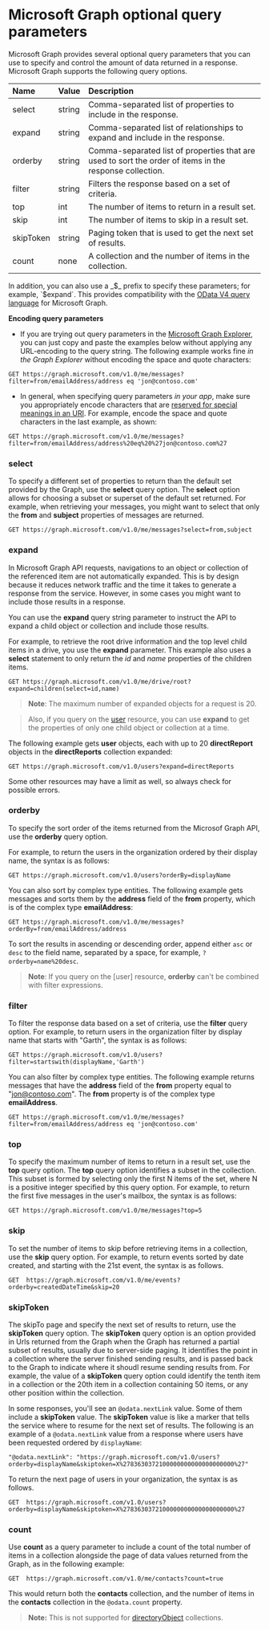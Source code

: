 # Microsoft Graph optional query parameters
Microsoft Graph provides several optional query parameters that you can use to specify and control the amount of data returned in a response. Microsoft Graph supports the following query options. 

|Name|Value|Description|
|:---------------|:--------|:-------|
|select|string|Comma-separated list of properties to include in the response.|
|expand|string|Comma-separated list of relationships to expand and include in the response.  |
|orderby|string|Comma-separated list of properties that are used to sort the order of items in the response collection.|
|filter|string|Filters the response based on a set of criteria.|
|top|int|The number of items to return in a result set.|
|skip|int|The number of items to skip in a result set.|
|skipToken|string|Paging token that is used to get the next set of results.|
|count|none|A collection and the number of items in the collection.|

In addition, you can also use a _$_ prefix to specify these parameters; for example, `$expand`.  This provides compatibility with the [OData V4 query language](http://docs.oasis-open.org/odata/odata/v4.0/errata03/os/complete/part2-url-conventions/odata-v4.0-errata03-os-part2-url-conventions-complete.html#_Toc453752356) for Microsoft Graph.

**Encoding query parameters**

- If you are trying out query parameters in the [Microsoft Graph Explorer](https://graph.microsoft.io/en-us/graph-explorer#), you can just copy and paste the examples below without applying 
any URL-encoding to the query string. The following example works fine _in the Graph Explorer_ without encoding the space and quote characters:
```http
GET https://graph.microsoft.com/v1.0/me/messages?filter=from/emailAddress/address eq 'jon@contoso.com'
``` 
- In general, when specifying query parameters _in your app_, make sure you appropriately encode characters that are [reserved for special meanings in an URI](https://tools.ietf.org/html/rfc3986#section-2.2).
For example, encode the space and quote characters in the last example, as shown:
```http
GET https://graph.microsoft.com/v1.0/me/messages?filter=from/emailAddress/address%20eq%20%27jon@contoso.com%27
```

### select
To specify a different set of properties to return than the default set provided by the Graph, use the **select** query option.
The **select** option allows for choosing a subset or superset of the default set returned.
For example, when retrieving your messages, you might want to select that only the **from** and **subject** properties of messages are returned.

```http
GET https://graph.microsoft.com/v1.0/me/messages?select=from,subject
```

<!--For example, when retrieving the children of an item on a drive, you want to select that only the **name** and **size** properties of items are returned.

```http
GET https://graph.microsoft.com/v1.0/me/drive/root/children?select=name,size
```

By submitting the request with the `select=name,size` query string, the objects
in the response will only have those property values included. 


```json
{
  "value": [
    {
      "id": "13140a9sd9aba",
      "name": "Documents",
      "size": 1024
    },
    {
      "id": "123901909124a",
      "name": "Pictures",
      "size": 1012010210
    }
  ]
}
```--> 

### expand

In Microsoft Graph API requests, navigations to an object or collection of the referenced item are not automatically expanded.
This is by design because it reduces network traffic and the time it takes to generate a response from the service.
However, in some cases you might want to include those results in a response.

You can use the **expand** query string parameter to instruct the API to expand a child object or collection and include those results.

For example, to retrieve the root drive information and the top level child items in a drive, you use the **expand** parameter.
This example also uses a **select** statement to only return the _id_ and _name_ properties of the children items.

```http
GET https://graph.microsoft.com/v1.0/me/drive/root?expand=children(select=id,name)
```

>  **Note**: The maximum number of expanded objects for a request is 20. 

> Also, if you query on the [user](http://graph.microsoft.io/en-us/docs/api-reference/v1.0/resources/user) resource, you can use **expand** to get the properties of only one child object 
or collection at a time. 

The following example gets **user** objects, each with up to 20 **directReport** objects in the **directReports** collection expanded:
```http
GET https://graph.microsoft.com/v1.0/users?expand=directReports
```
Some other resources may have a limit as well, so always check for possible errors.


<!---The following shows a sample result that is returned in the response body.-->


### orderby

To specify the sort order of the items returned from the Microsof Graph API, use the **orderby** query option. 

For example, to return the users in the organization ordered by their display name, the syntax is as follows:

```http
GET https://graph.microsoft.com/v1.0/users?orderBy=displayName
``` 

You can also sort by complex type entities. The following example gets messages and sorts them by the **address** field of the **from** property, which is of the complex type **emailAddress**:

```http
GET https://graph.microsoft.com/v1.0/me/messages?orderBy=from/emailAddress/address
``` 

To sort the results in ascending or descending order, append either `asc` or `desc` to the field name, separated by a space, for example,
`?orderby=name%20desc`.

 >  **Note**: If you query on the [user] resource, **orderby** can't be combined with filter expressions.

### filter
To filter the response data based on a set of criteria, use the **filter** query option.
For example, to return users in the organization filter by display name that starts with "Garth", the syntax is as follows:

```http
GET https://graph.microsoft.com/v1.0/users?filter=startswith(displayName,'Garth')
```

You can also filter by complex type entities.
The following example returns messages that have the **address** field of the **from** property equal to "jon@contoso.com". The **from** property is of the complex type **emailAddress**.

```http
GET https://graph.microsoft.com/v1.0/me/messages?filter=from/emailAddress/address eq 'jon@contoso.com'
``` 

### top
To specify the maximum number of items to return in a result set, use the **top** query option.
The **top** query option identifies a subset in the collection. This subset is formed by selecting only the first N items of the set, where N is a positive integer specified by this query option. 
For example, to return the first five messages in the user's mailbox, the syntax is as follows:

```http
GET https://graph.microsoft.com/v1.0/me/messages?top=5
```

### skip
To set the number of items to skip before retrieving items in a collection, use the **skip** query option. 
For example, to return events sorted by date created, and starting with the 21st event, the syntax is as follows.

```http
GET  https://graph.microsoft.com/v1.0/me/events?orderby=createdDateTime&skip=20
```

### skipToken
The skipTo page and specify the next set of results to return, use  the **skipToken** query option.
The **skipToken** query option is an option provided in Urls returned from the Graph when the Graph has returned a partial subset of results, usually due to server-side paging.
It identifies the point in a collection where the server finished sending results, and is passed back to the Graph to indicate where it shoudl resume sending results from.
For example, the value of a **skipToken** query option could identify the tenth item in a collection or the 20th item in a collection containing 50 items, or any other position within the collection.

In some responses, you'll see an `@odata.nextLink` value. 
Some of them include a **skipToken** value.
The **skipToken** value is like a marker that tells the service where to resume for the next set of results.
The following is an example of a `@odata.nextLink` value from a response where users have been requested ordered by `displayName`: 

```
"@odata.nextLink": "https://graph.microsoft.com/v1.0/users?orderby=displayName&skiptoken=X%2783630372100000000000000000000%27"
```

To return the next page of users in your organization, the syntax is as follows.

```http
GET  https://graph.microsoft.com/v1.0/users?orderby=displayName&skiptoken=X%2783630372100000000000000000000%27
```

### count
Use **count** as a query parameter to include a count of the total number of items in a collection alongside the page of data values returned from the Graph, as in the following example:
```http
GET  https://graph.microsoft.com/v1.0/me/contacts?count=true
```
This would return both the **contacts** collection, and the number of items in the **contacts** collection in the `@odata.count` property.

>**Note:** This is not supported for [directoryObject](http://graph.microsoft.io/en-us/docs/api-reference/v1.0/resources/directoryobject) collections.
